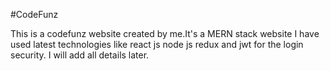 #CodeFunz

This is a codefunz website created by me.It's a MERN stack website I have used latest technologies like react js node js redux and jwt for the login security. I will add all details later.